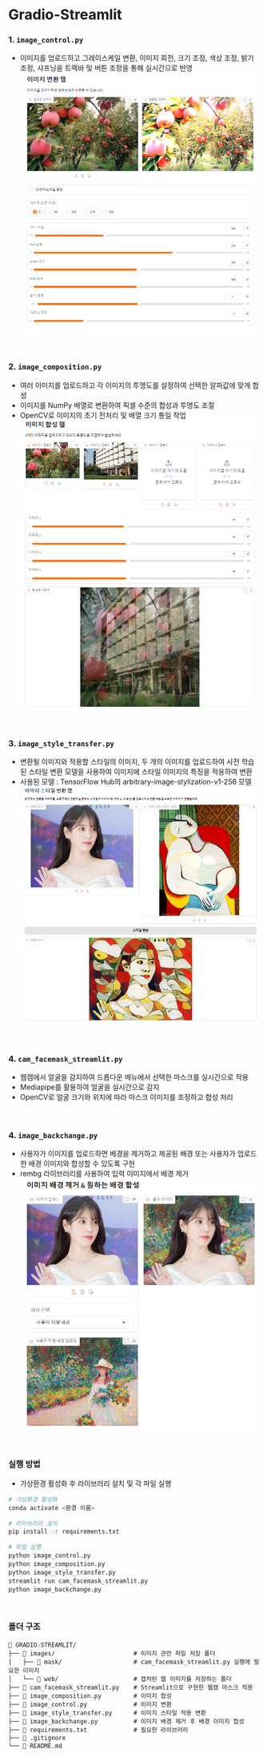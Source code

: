 # Gradio-Streamlit

### 1. `image_control.py`
- 이미지를 업로드하고 그레이스케일 변환, 이미지 회전, 크기 조정, 색상 조정, 밝기 조정, 샤프닝을 트랙바 및 버튼 조정을 통해 실시간으로 반영  
![그라디오_조절](images/web/image_control.png)  
<br>
  
### 2. `image_composition.py`
- 여러 이미지를 업로드하고 각 이미지의 투명도를 설정하여 선택한 알파값에 맞게 합성  
- 이미지를 NumPy 배열로 변환하여 픽셀 수준의 합성과 투명도 조절
- OpenCV로 이미지의 초기 전처리 및 배열 크기 통일 작업
![그라디오_합성](images/web/image_composition.png)  
<br>  

### 3. `image_style_transfer.py`
- 변환될 이미지와 적용할 스타일의 이미지, 두 개의 이미지를 업로드하여 사전 학습된 스타일 변환 모델을 사용하여 이미지에 스타일 이미지의 특징을 적용하여 변환
- 사용된 모델 : TensorFlow Hub의 arbitrary-image-stylization-v1-256 모델
![그라디오_스타일변환](images/web/image_style_transfer.png)  
<br><br>

### 4. `cam_facemask_streamlit.py`
- 웹캠에서 얼굴을 감지하여 드롭다운 메뉴에서 선택한 마스크를 실시간으로 적용
- Mediapipe를 활용하여 얼굴을 실시간으로 감지
- OpenCV로 얼굴 크기와 위치에 따라 마스크 이미지를 조정하고 합성 처리  
<br><br>

### 4. `image_backchange.py`
- 사용자가 이미지를 업로드하면 배경을 제거하고 제공된 배경 또는 사용자가 업로드한 배경 이미지와 합성할 수 있도록 구현
- rembg 라이브러리를 사용하여 입력 이미지에서 배경 제거
![그라디오_배경합성](images/web/image_backchange.png)  
<br><br>

### 실행 방법
- 가상환경 활성화 후 라이브러리 설치 및 각 파일 실행
```bash
# 가상환경 활성화
conda activate <환경 이름>
```
```bash
# 라이브러리 설치
pip install -r requirements.txt
```
```bash
# 파일 실행
python image_control.py
python image_composition.py
python image_style_transfer.py
streamlit run cam_facemask_streamlit.py
python image_backchange.py
```
<br>  

### 폴더 구조
```plaintext
📁 GRADIO-STREAMLIT/
├── 📁 images/                      # 이미지 관련 파일 저장 폴더
│   ├── 📁 mask/                    # cam_facemask_streamlit.py 실행에 필요한 이미지
│   └── 📁 web/                     # 캡처된 웹 이미지를 저장하는 폴더
├── 📄 cam_facemask_streamlit.py    # Streamlit으로 구현한 웹캠 마스크 적용
├── 📄 image_composition.py         # 이미지 합성
├── 📄 image_control.py             # 이미지 변환
├── 📄 image_style_transfer.py      # 이미지 스타일 적용 변환
├── 📄 image_backchange.py          # 이미지 배경 제거 후 배경 이미지 합성
├── 📄 requirements.txt             # 필요한 라이브러리
├── 📄 .gitignore              
└── 📄 README.md               
            
```